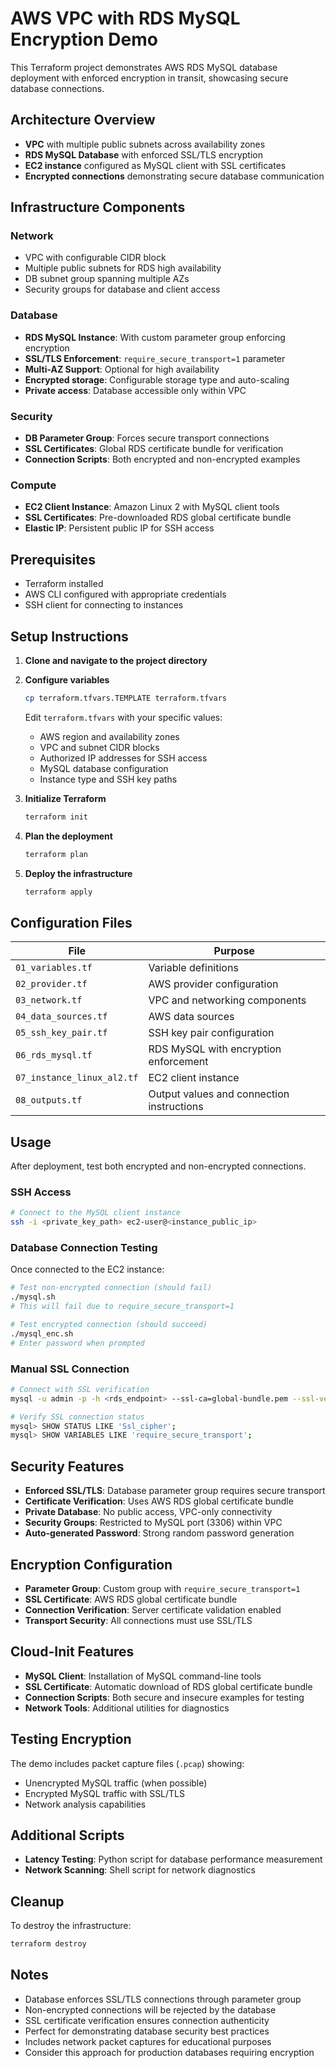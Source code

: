 # AWS VPC with RDS MySQL Encryption Demo

This Terraform project demonstrates AWS RDS MySQL database deployment with enforced encryption in transit, showcasing secure database connections.

## Architecture Overview

- **VPC** with multiple public subnets across availability zones
- **RDS MySQL Database** with enforced SSL/TLS encryption
- **EC2 instance** configured as MySQL client with SSL certificates
- **Encrypted connections** demonstrating secure database communication

## Infrastructure Components

### Network
- VPC with configurable CIDR block
- Multiple public subnets for RDS high availability
- DB subnet group spanning multiple AZs
- Security groups for database and client access

### Database
- **RDS MySQL Instance**: With custom parameter group enforcing encryption
- **SSL/TLS Enforcement**: `require_secure_transport=1` parameter
- **Multi-AZ Support**: Optional for high availability
- **Encrypted storage**: Configurable storage type and auto-scaling
- **Private access**: Database accessible only within VPC

### Security
- **DB Parameter Group**: Forces secure transport connections
- **SSL Certificates**: Global RDS certificate bundle for verification
- **Connection Scripts**: Both encrypted and non-encrypted examples

### Compute
- **EC2 Client Instance**: Amazon Linux 2 with MySQL client tools
- **SSL Certificates**: Pre-downloaded RDS global certificate bundle
- **Elastic IP**: Persistent public IP for SSH access

## Prerequisites

- Terraform installed
- AWS CLI configured with appropriate credentials
- SSH client for connecting to instances

## Setup Instructions

1. **Clone and navigate to the project directory**

2. **Configure variables**
   ```bash
   cp terraform.tfvars.TEMPLATE terraform.tfvars
   ```
   Edit `terraform.tfvars` with your specific values:
   - AWS region and availability zones
   - VPC and subnet CIDR blocks
   - Authorized IP addresses for SSH access
   - MySQL database configuration
   - Instance type and SSH key paths

3. **Initialize Terraform**
   ```bash
   terraform init
   ```

4. **Plan the deployment**
   ```bash
   terraform plan
   ```

5. **Deploy the infrastructure**
   ```bash
   terraform apply
   ```

## Configuration Files

| File | Purpose |
|------|---------|
| `01_variables.tf` | Variable definitions |
| `02_provider.tf` | AWS provider configuration |
| `03_network.tf` | VPC and networking components |
| `04_data_sources.tf` | AWS data sources |
| `05_ssh_key_pair.tf` | SSH key pair configuration |
| `06_rds_mysql.tf` | RDS MySQL with encryption enforcement |
| `07_instance_linux_al2.tf` | EC2 client instance |
| `08_outputs.tf` | Output values and connection instructions |

## Usage

After deployment, test both encrypted and non-encrypted connections.

### SSH Access
```bash
# Connect to the MySQL client instance
ssh -i <private_key_path> ec2-user@<instance_public_ip>
```

### Database Connection Testing
Once connected to the EC2 instance:

```bash
# Test non-encrypted connection (should fail)
./mysql.sh
# This will fail due to require_secure_transport=1

# Test encrypted connection (should succeed)
./mysql_enc.sh
# Enter password when prompted
```

### Manual SSL Connection
```bash
# Connect with SSL verification
mysql -u admin -p -h <rds_endpoint> --ssl-ca=global-bundle.pem --ssl-verify-server-cert

# Verify SSL connection status
mysql> SHOW STATUS LIKE 'Ssl_cipher';
mysql> SHOW VARIABLES LIKE 'require_secure_transport';
```

## Security Features

- **Enforced SSL/TLS**: Database parameter group requires secure transport
- **Certificate Verification**: Uses AWS RDS global certificate bundle
- **Private Database**: No public access, VPC-only connectivity
- **Security Groups**: Restricted to MySQL port (3306) within VPC
- **Auto-generated Password**: Strong random password generation

## Encryption Configuration

- **Parameter Group**: Custom group with `require_secure_transport=1`
- **SSL Certificate**: AWS RDS global certificate bundle
- **Connection Verification**: Server certificate validation enabled
- **Transport Security**: All connections must use SSL/TLS

## Cloud-Init Features

- **MySQL Client**: Installation of MySQL command-line tools
- **SSL Certificate**: Automatic download of RDS global certificate bundle
- **Connection Scripts**: Both secure and insecure examples for testing
- **Network Tools**: Additional utilities for diagnostics

## Testing Encryption

The demo includes packet capture files (`.pcap`) showing:
- Unencrypted MySQL traffic (when possible)
- Encrypted MySQL traffic with SSL/TLS
- Network analysis capabilities

## Additional Scripts

- **Latency Testing**: Python script for database performance measurement
- **Network Scanning**: Shell script for network diagnostics

## Cleanup

To destroy the infrastructure:
```bash
terraform destroy
```

## Notes

- Database enforces SSL/TLS connections through parameter group
- Non-encrypted connections will be rejected by the database
- SSL certificate verification ensures connection authenticity
- Perfect for demonstrating database security best practices
- Includes network packet captures for educational purposes
- Consider this approach for production databases requiring encryption